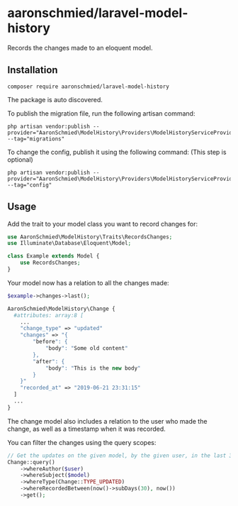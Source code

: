 # aaronschmied/laravel-model-history

Records the changes made to an eloquent model.

## Installation
```
composer require aaronschmied/laravel-model-history
```

The package is auto discovered.

To publish the migration file, run the following artisan command:
```
php artisan vendor:publish --provider="AaronSchmied\ModelHistory\Providers\ModelHistoryServiceProvider" --tag="migrations"
```

To change the config, publish it using the following command:
(This step is optional)

```
php artisan vendor:publish --provider="AaronSchmied\ModelHistory\Providers\ModelHistoryServiceProvider" --tag="config"
```

## Usage

Add the trait to your model class you want to record changes for:

```php
use AaronSchmied\ModelHistory\Traits\RecordsChanges;
use Illuminate\Database\Eloquent\Model;

class Example extends Model {
    use RecordsChanges;
}

```

Your model now has a relation to all the changes made:

```php
$example->changes->last();

AaronSchmied\ModelHistory\Change {
  #attributes: array:8 [
    ...
    "change_type" => "updated"
    "changes" => "{
        "before": {
            "body": "Some old content"
        },
        "after": {
            "body": "This is the new body"
        }
    }"
    "recorded_at" => "2019-06-21 23:31:15"
  ]
  ...
}
```

The change model also includes a relation to the user who made the change, as well as a timestamp when it was recorded.

You can filter the changes using the query scopes:

```php
// Get the updates on the given model, by the given user, in the last 30 days:
Change::query()
    ->whereAuthor($user)
    ->whereSubject($model)
    ->whereType(Change::TYPE_UPDATED)
    ->whereRecordedBetween(now()->subDays(30), now())
    ->get();
```
